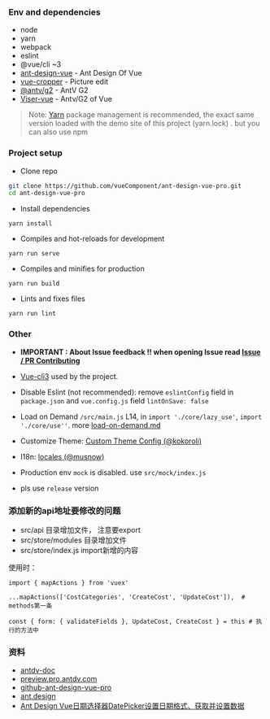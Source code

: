 
### Env and dependencies

- node
- yarn
- webpack
- eslint
- @vue/cli ~3
- [ant-design-vue](https://github.com/vueComponent/ant-design-vue) - Ant Design Of Vue 
- [vue-cropper](https://github.com/xyxiao001/vue-cropper) - Picture edit
- [@antv/g2](https://antv.alipay.com/zh-cn/index.html) - AntV G2
- [Viser-vue](https://viserjs.github.io/docs.html#/viser/guide/installation)  - Antv/G2 of Vue

> Note:  [Yarn](https://yarnpkg.com/) package management is recommended, the exact same version loaded with the demo site of this project (yarn.lock) . but you can also use npm


### Project setup

- Clone repo
```bash
git clone https://github.com/vueComponent/ant-design-vue-pro.git
cd ant-design-vue-pro
```

- Install dependencies
```
yarn install
```

- Compiles and hot-reloads for development
```
yarn run serve
```

- Compiles and minifies for production
```
yarn run build
```

- Lints and fixes files
```
yarn run lint
```


### Other

- **IMPORTANT : About Issue feedback !! when opening Issue read [Issue / PR Contributing](https://github.com/vueComponent/ant-design-vue-pro/issues/90)**

- [Vue-cli3](https://cli.vuejs.org/guide/) used by the project.

- Disable Eslint (not recommended): remove `eslintConfig`  field in `package.json`  and `vue.config.js` field `lintOnSave: false`

- Load on Demand `/src/main.js` L14, in `import './core/lazy_use'`, `import './core/use''`. more [load-on-demand.md](./docs/load-on-demand.md)

- Customize Theme:  [Custom Theme Config (@kokoroli)](https://github.com/kokoroli/antd-awesome/blob/master/docs/Ant_Design_%E6%A0%B7%E5%BC%8F%E8%A6%86%E7%9B%96.md)

- I18n: [locales (@musnow)](./src/locales/index.js)

- Production env `mock` is disabled. use `src/mock/index.js`

- pls use `release` version

### 添加新的api地址要修改的问题
+ src/api 目录增加文件， 注意要export
+ src/store/modules 目录增加文件
+ src/store/index.js import新增的内容

使用时： 
```
import { mapActions } from 'vuex'

...mapActions(['CostCategories', 'CreateCost', 'UpdateCost']),  # methods第一条

const { form: { validateFields }, UpdateCost, CreateCost } = this # 执行的方法中

```




### 资料
- [antdv-doc](https://www.antdv.com/components/button-cn/)
- [preview.pro.antdv.com](https://preview.pro.antdv.com/)
- [github-ant-design-vue-pro](https://github.com/vueComponent/ant-design-vue-pro)
- [ant.design](https://ant.design/components/cascader-cn/)
- [Ant Design Vue日期选择器DatePicker设置日期格式、获取并设置数据](https://blog.csdn.net/a18792627168/article/details/108218444)